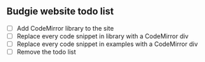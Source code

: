 ## Budgie website todo list
- [ ] Add CodeMirror library to the site
- [ ] Replace every code snippet in library with a CodeMirror div
- [ ] Replace every code snippet in examples with a CodeMirror div
- [ ] Remove the todo list

